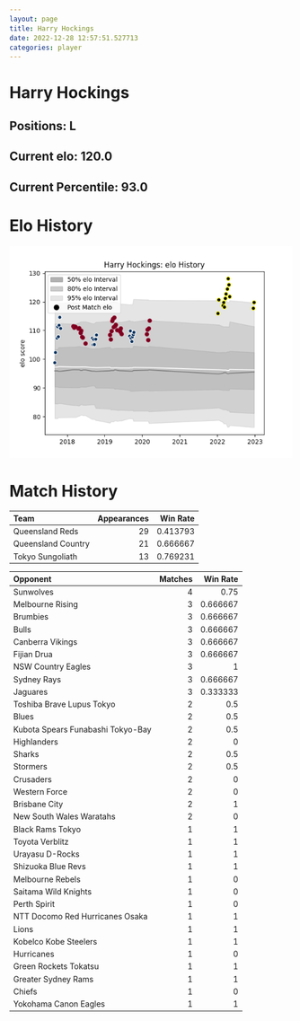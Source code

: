 ```yaml
---  
layout: page  
title: Harry Hockings  
date: 2022-12-28 12:57:51.527713  
categories: player  
---
```

# Harry Hockings

## Positions: L

## Current elo: 120.0

## Current Percentile: 93.0

# Elo History


![elo history](history_HarryHockings.png)
# Match History


| Team               |   Appearances |   Win Rate |
|:-------------------|--------------:|-----------:|
| Queensland Reds    |            29 |   0.413793 |
| Queensland Country |            21 |   0.666667 |
| Tokyo Sungoliath   |            13 |   0.769231 |

| Opponent                          |   Matches |   Win Rate |
|:----------------------------------|----------:|-----------:|
| Sunwolves                         |         4 |   0.75     |
| Melbourne Rising                  |         3 |   0.666667 |
| Brumbies                          |         3 |   0.666667 |
| Bulls                             |         3 |   0.666667 |
| Canberra Vikings                  |         3 |   0.666667 |
| Fijian Drua                       |         3 |   0.666667 |
| NSW Country Eagles                |         3 |   1        |
| Sydney Rays                       |         3 |   0.666667 |
| Jaguares                          |         3 |   0.333333 |
| Toshiba Brave Lupus Tokyo         |         2 |   0.5      |
| Blues                             |         2 |   0.5      |
| Kubota Spears Funabashi Tokyo-Bay |         2 |   0.5      |
| Highlanders                       |         2 |   0        |
| Sharks                            |         2 |   0.5      |
| Stormers                          |         2 |   0.5      |
| Crusaders                         |         2 |   0        |
| Western Force                     |         2 |   0        |
| Brisbane City                     |         2 |   1        |
| New South Wales Waratahs          |         2 |   0        |
| Black Rams Tokyo                  |         1 |   1        |
| Toyota Verblitz                   |         1 |   1        |
| Urayasu D-Rocks                   |         1 |   1        |
| Shizuoka Blue Revs                |         1 |   1        |
| Melbourne Rebels                  |         1 |   0        |
| Saitama Wild Knights              |         1 |   0        |
| Perth Spirit                      |         1 |   0        |
| NTT Docomo Red Hurricanes Osaka   |         1 |   1        |
| Lions                             |         1 |   1        |
| Kobelco Kobe Steelers             |         1 |   1        |
| Hurricanes                        |         1 |   0        |
| Green Rockets Tokatsu             |         1 |   1        |
| Greater Sydney Rams               |         1 |   1        |
| Chiefs                            |         1 |   0        |
| Yokohama Canon Eagles             |         1 |   1        |